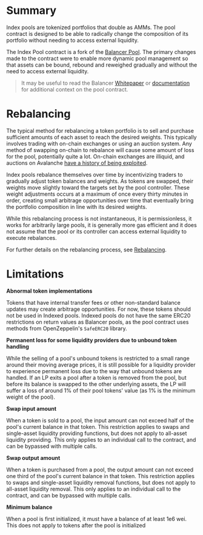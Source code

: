 # Summary

Index pools are tokenized portfolios that double as AMMs. The pool contract is designed to be able to radically change the composition of its portfolio without needing to access external liquidity.

The Index Pool contract is a fork of the [Balancer Pool](https://github.com/balancer-labs/balancer-core/blob/master/contracts/BPool.sol). The primary changes made to the contract were to enable more dynamic pool management so that assets can be bound, rebound and reweighed gradually and without the need to access external liquidity.

<!-- ## Terminology

- **Underlying Tokens** - The tokens held by the pool which represent its portfolio.
- **Weight** - The proportion of the pool value represented by a single token.
- **Target Weight** - The weight of a token set by the pool controller which the pool will gradually move the actual weight towards.
- **Desired Tokens** - Tokens with a target weight above zero.
- **Undesired Tokens** - Tokens with a target weight of zero.
- **Re-index** - The process of adjusting both the desired tokens and their weights.
- **Re-weigh** - The process of adjusting the target weights of the current desired tokens in a pool. -->

<!-- ## Token Weights
Every token $$t$$ in a pool has an associated weight $$W_t$$ and balance $$B_t$$. A token's normalized weight represents the total value of the pool which is held in the balance of that token, where the normalized weight is the token's denormalized weight divided by the total weight. These two values are used to price swaps between tokens - the spot price between token $$i$$ and token $$o$$ is given by the formula:

$$
SP_{i}^{o} = \frac{B_i/W_i}{B_o/W_o} \cdot \frac{1}{1-fee}
$$ -->

> It may be useful to read the Balancer [Whitepaper](https://balancer.finance/whitepaper/) or [documentation](https://docs.balancer.finance/) for additional context on the pool contract.

# Rebalancing

The typical method for rebalancing a token portfolio is to sell and purchase sufficient amounts of each asset to reach the desired weights. This typically involves trading with on-chain exchanges or using an auction system. Any method of swapping on-chain to rebalance will cause some amount of loss for the pool, potentially quite a lot. On-chain exchanges are illiquid, and auctions on Avalanche [have a history of being exploited](https://forum.makerdao.com/t/black-thursday-response-thread/1433).

Index pools rebalance themselves over time by incentivizing traders to gradually adjust token balances and weights. As tokens are swapped, their weights move slightly toward the targets set by the pool controller. These weight adjustments occurs at a maximum of once every thirty minutes in order, creating small arbitrage opportunities over time that eventually bring the portfolio composition in line with its desired weights.

While this rebalancing process is not instantaneous, it is permissionless, it works for arbitrarily large pools, it is generally more gas efficient and it does not assume that the pool or its controller can access external liquidity to execute rebalances.

For further details on the rebalancing process, see [Rebalancing](./rebalancing/index.md).

# Limitations

**Abnormal token implementations**

Tokens that have internal transfer fees or other non-standard balance updates may create arbitrage opportunities. For now, these tokens should not be used in Indexed pools. Indexed pools do not have the same ERC20 restrictions on return values as Balancer pools, as the pool contract uses methods from OpenZeppelin's `SafeERC20` library.

**Permanent loss for some liquidity providers due to unbound token handling**

While the selling of a pool's unbound tokens is restricted to a small range around their moving average prices, it is still possible for a liquidity provider to experience permanent loss due to the way that unbound tokens are handled. If an LP exits a pool after a token is removed from the pool, but before its balance is swapped to the other underlying assets, the LP will suffer a loss of around 1% of their pool tokens' value (as 1% is the minimum weight of the pool).

**Swap input amount**

When a token is sold to a pool, the input amount can not exceed half of the pool's current balance in that token. This restriction applies to swaps and single-asset liquidity providing functions, but does not apply to all-asset liquidity providing. This only applies to an individual call to the contract, and can be bypassed with multiple calls.

**Swap output amount**

When a token is purchased from a pool, the output amount can not exceed one third of the pool's current balance in that token. This restriction applies to swaps and single-asset liquidity removal functions, but does not apply to all-asset liquidity removal. This only applies to an individual call to the contract, and can be bypassed with multiple calls.

**Minimum balance**

When a pool is first initialized, it must have a balance of at least 1e6 wei. This does not apply to tokens after the pool is initialized